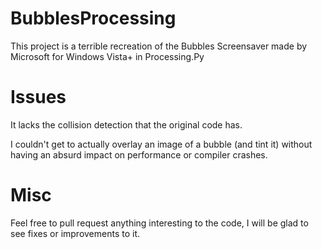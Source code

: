 # BubblesProcessing
This project is a terrible recreation of the Bubbles Screensaver made by Microsoft for Windows Vista+ in Processing.Py

# Issues

It lacks the collision detection that the original code has.

I couldn't get to actually overlay an image of a bubble (and tint it) without having an absurd impact on performance or compiler crashes.

# Misc

Feel free to pull request anything interesting to the code, I will be glad to see fixes or improvements to it.
